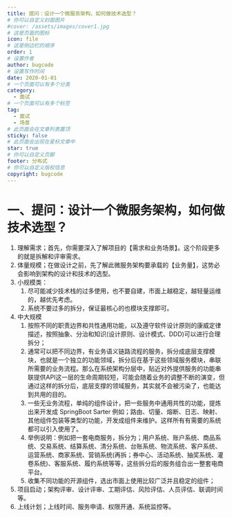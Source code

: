 ```yaml
---
title: 提问：设计一个微服务架构，如何做技术选型？
# 你可以自定义封面图片
#cover: /assets/images/cover1.jpg
# 这是页面的图标
icon: file
# 这是侧边栏的顺序
order: 1
# 设置作者
author: bugcode
# 设置写作时间
date: 2020-01-01
# 一个页面可以有多个分类
category:
  - 面试
# 一个页面可以有多个标签
tag:
  - 面试
  - 场景
# 此页面会在文章列表置顶
sticky: false
# 此页面会出现在星标文章中
star: true
# 你可以自定义页脚
footer: 分布式
# 你可以自定义版权信息
copyright: bugcode
---
```


# 一、提问：设计一个微服务架构，如何做技术选型？

1. 理解需求；首先，你需要深入了解项目的【需求和业务场景】。这个阶段更多的就是拆解和评审需求。
2. 体量规模；在做设计之前，先了解此微服务架构要承载的【业务量】，这势必会影响到架构的设计和技术的选型。
3. 小规模类：
    1. 尽可能减少技术栈的过多使用，也不要自建，市面上越稳定，越轻量运维的，越优先考虑。
    2. 系统不要过多的拆分，保证最核心的也模块支撑即可。
4. 中大规模
    1. 按照不同的职责边界和共性通用功能，以及遵守软件设计原则的康威定律描述，按照抽象、分治和知识(设计原则、设计模式、DDD)可以进行合理拆分；
    2. 通常可以把不同边界，有业务语义链路流程的服务，拆分成底层支撑模块，也就是一个独立的功能领域，拆分后在基于这些领域服务模块，串联所需要的业务流程。那么在系统架构分层中，贴近对外提供服务的功能串联提供API这一层的生命周期较短，可能会随着业务的调整不断的演变，但通过这样的拆分后，底层支撑的领域服务，其实就不会被污染了，也能达到共用的目的。
    3. 一些无业务流程，单纯的组件设计，把一些服务中通用共性的功能，提炼出来开发成 SpringBoot Sarter 例如；路由、切量、熔断、日志、映射、其他组件包装等类型的功能，开发成组件来维护。这样所有有需要的系统都可以引入使用了。
    4. 举例说明：例如把一套电商服务，拆分为；用户系统、账户系统、商品系统、交易系统、结算系统、清分系统、台账系统、物流系统、客户系统、运营系统、商家系统、营销系统(再拆；券中心、活动系统、抽奖系统、灌卷系统)、客服系统、履约系统等等，这些拆分后的服务组合出一整套电商平台。
    5. 收集不同功能的开源组件，选出市面上使用比较广泛并且稳定的组件；
5.  项目启动；架构评审、设计评审、工期评估、风险评估、人员评估、联调时间等。
6. 上线计划；上线时间、服务申请、权限开通、系统监控等。